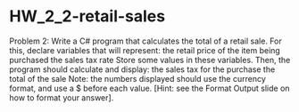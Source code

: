 # HW_2_2-retail-sales
Problem 2: Write a C# program that calculates the total of a retail sale. For this, declare variables that will represent:
the retail price of the item being purchased
the sales tax rate
Store some values in these variables. Then, the program should calculate and display:
the sales tax for the purchase
the total of the sale
Note: the numbers displayed should use the currency format, and use a $ before each value. [Hint: see the Format Output slide on how to format your answer].
